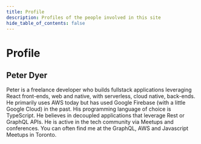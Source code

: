 ```yaml
---
title: Profile
description: Profiles of the people involved in this site
hide_table_of_contents: false
---
```


# Profile

## Peter Dyer

Peter is a freelance developer who builds fullstack applications leveraging React front-ends, web and native, with serverless, cloud native, back-ends. He primarily uses AWS today but has used Google Firebase (with a little Google Cloud) in the past. His programming language of choice is TypeScript. He believes in decoupled applications that leverage Rest or GraphQL APIs. He is active in the tech community via Meetups and conferences. You can often find me at the GraphQL, AWS and Javascript Meetups in Toronto.
